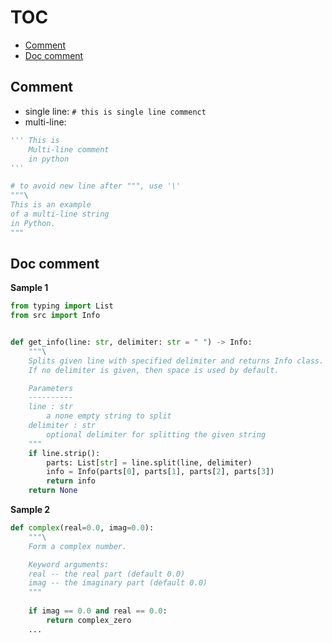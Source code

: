 # TOC
* [Comment](#Comment)
* [Doc comment](#Doc-comment)

## Comment
* single line: `# this is single line commenct`
* multi-line:
```python
''' This is 
    Multi-line comment 
    in python
'''

# to avoid new line after """, use '\'
"""\
This is an example
of a multi-line string
in Python.
""" 
```

## Doc comment
**Sample 1**
```python
from typing import List
from src import Info


def get_info(line: str, delimiter: str = " ") -> Info:
    """\
    Splits given line with specified delimiter and returns Info class.
    If no delimiter is given, then space is used by default.

    Parameters
    ----------
    line : str
        a none empty string to split
    delimiter : str
        optional delimiter for splitting the given string
    """
    if line.strip():
        parts: List[str] = line.split(line, delimiter)
        info = Info(parts[0], parts[1], parts[2], parts[3])
        return info
    return None
```

**Sample 2**
```python
def complex(real=0.0, imag=0.0):
    """\
    Form a complex number.

    Keyword arguments:
    real -- the real part (default 0.0)
    imag -- the imaginary part (default 0.0)
    """
    
    if imag == 0.0 and real == 0.0:
        return complex_zero
    ...
```
